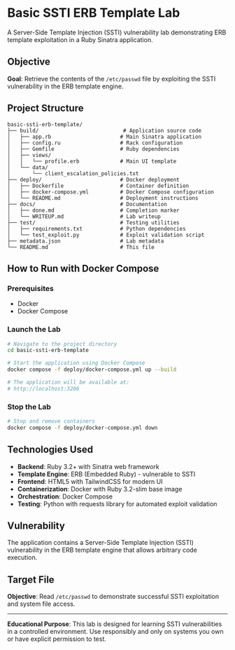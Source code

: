 # Basic SSTI ERB Template Lab

A Server-Side Template Injection (SSTI) vulnerability lab demonstrating ERB template exploitation in a Ruby Sinatra application.

## Objective

**Goal**: Retrieve the contents of the `/etc/passwd` file by exploiting the SSTI vulnerability in the ERB template engine.

## Project Structure

```
basic-ssti-erb-template/
├── build/                           # Application source code
│   ├── app.rb                      # Main Sinatra application
│   ├── config.ru                   # Rack configuration
│   ├── Gemfile                     # Ruby dependencies
│   ├── views/
│   │   └── profile.erb             # Main UI template
│   └── data/
│       └── client_escalation_policies.txt
├── deploy/                         # Docker deployment
│   ├── Dockerfile                  # Container definition
│   ├── docker-compose.yml          # Docker Compose configuration
│   └── README.md                   # Deployment instructions
├── docs/                           # Documentation
│   ├── done.md                     # Completion marker
│   └── WRITEUP.md                  # Lab writeup
├── test/                           # Testing utilities
│   ├── requirements.txt            # Python dependencies
│   └── test_exploit.py             # Exploit validation script
├── metadata.json                   # Lab metadata
└── README.md                       # This file
```

## How to Run with Docker Compose

### Prerequisites
- Docker
- Docker Compose

### Launch the Lab
```bash
# Navigate to the project directory
cd basic-ssti-erb-template

# Start the application using Docker Compose
docker compose -f deploy/docker-compose.yml up --build

# The application will be available at:
# http://localhost:3206
```

### Stop the Lab
```bash
# Stop and remove containers
docker compose -f deploy/docker-compose.yml down
```

## Technologies Used

- **Backend**: Ruby 3.2+ with Sinatra web framework
- **Template Engine**: ERB (Embedded Ruby) - vulnerable to SSTI
- **Frontend**: HTML5 with TailwindCSS for modern UI
- **Containerization**: Docker with Ruby 3.2-slim base image
- **Orchestration**: Docker Compose
- **Testing**: Python with requests library for automated exploit validation

## Vulnerability

The application contains a Server-Side Template Injection (SSTI) vulnerability in the ERB template engine that allows arbitrary code execution.

## Target File

**Objective**: Read `/etc/passwd` to demonstrate successful SSTI exploitation and system file access.

---

**Educational Purpose**: This lab is designed for learning SSTI vulnerabilities in a controlled environment. Use responsibly and only on systems you own or have explicit permission to test.